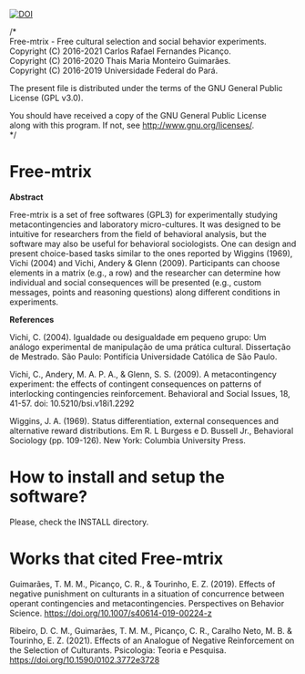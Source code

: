 [![DOI](https://zenodo.org/badge/75511604.svg)](https://zenodo.org/badge/latestdoi/75511604)

/*   
  Free-mtrix - Free cultural selection and social behavior experiments.   
  Copyright (C) 2016-2021 Carlos Rafael Fernandes Picanço.   
  Copyright (C) 2016-2020 Thais Maria Monteiro Guimarães.   
  Copyright (C) 2016-2019 Universidade Federal do Pará.

  The present file is distributed under the terms of the GNU General Public License (GPL v3.0).

  You should have received a copy of the GNU General Public License   
  along with this program. If not, see <http://www.gnu.org/licenses/>.   
*/

# Free-mtrix

**Abstract**

Free-mtrix is a set of free softwares (GPL3) for experimentally studying metacontingencies and laboratory micro-cultures. It was designed to be intuitive for researchers from the field of behavioral analysis, but the software may also be useful for behavioral sociologists. One can design and present choice-based tasks similar to the ones reported by Wiggins (1969), Vichi (2004) and Vichi, Andery & Glenn (2009). Participants can choose elements in a matrix (e.g., a row) and the researcher can determine how individual and social consequences will be presented (e.g., custom messages, points and reasoning questions) along different conditions in experiments.

**References**

Vichi, C. (2004). Igualdade ou desigualdade em pequeno grupo: Um análogo experimental de manipulação de uma prática cultural. Dissertação de Mestrado. São Paulo: Pontifícia Universidade Católica de São Paulo.

Vichi, C., Andery, M. A. P. A., & Glenn, S. S. (2009). A metacontingency experiment: the effects of contingent consequences on patterns of interlocking contingencies reinforcement. Behavioral and Social Issues, 18, 41-57. doi: 10.5210/bsi.v18i1.2292

Wiggins, J. A. (1969). Status differentiation, external consequences and alternative reward distributions. Em R. L Burgess e D. Bussell Jr., Behavioral Sociology (pp. 109-126). New York: Columbia University Press.

# How to install and setup the software?

Please, check the INSTALL directory.

# Works that cited Free-mtrix

Guimarães, T. M. M., Picanço, C. R., & Tourinho, E. Z. (2019). Effects of negative punishment on culturants in a situation of concurrence between operant contingencies and metacontingencies. Perspectives on Behavior Science. https://doi.org/10.1007/s40614-019-00224-z

Ribeiro, D. C. M., Guimarães, T. M. M., Picanço, C. R., Caralho Neto, M. B. & Tourinho, E. Z. (2021). Effects of an Analogue of Negative Reinforcement on the Selection of Culturants. Psicologia: Teoria e Pesquisa. https://doi.org/10.1590/0102.3772e3728 


